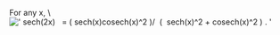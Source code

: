 For any x, \\
![' sech(2x)   = ( sech(x)cosech(x)\^2 )/  (  sech(x)\^2 + cosech(x)\^2 ) . '](../dictionary/equation_images/3822.1..png)
